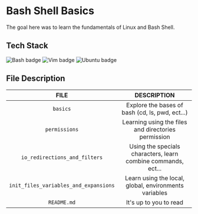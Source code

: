 # Bash Shell Basics

The goal here was to learn the fundamentals of Linux and Bash Shell.

## Tech Stack

<img src="https://img.shields.io/badge/Bash-333942?logo=gnubash&logoColor=#4EAA25&style=for-the-badge" alt="Bash badge">
<img src="https://img.shields.io/badge/VIM-333942?logo=vim&logoColor=#019733style=for-the-badge" alt="Vim badge">
<img src="https://img.shields.io/badge/UBUNTU-333942?logo=ubuntu&logoColor=#E95420style=for-the-badge" alt="Ubuntu badge">

## File Description


FILE |  DESCRIPTION
 :---: | :---:
`basics` | Explore the bases of bash (cd, ls, pwd, ect...)
`permissions` | Learning using the files and directories permission
`io_redirections_and_filters` | Using the specials characters, learn combine commands, ect...
`init_files_variables_and_expansions` | Learn using the local, global, environments variables
`README.md` | It's up to you to read
